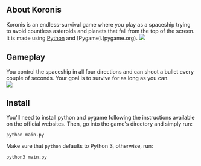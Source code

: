 ## About Koronis
Koronis is an endless-survival game where you play as a spaceship trying to avoid countless asteroids and planets that fall from the top of the screen. It is made using [Python](python.org) and [Pygame].\(pygame.org).
![](https://img.itch.zone/aW1nLzcwMDE0OTEucG5n/original/xSMbb%2F.png)
## Gameplay
You control the spaceship in all four directions and can shoot a bullet every couple of seconds. Your goal is to survive for as long as you can.\
![](https://img.itch.zone/aW1nLzcwMDE0OTYucG5n/original/DccAbb.png)
## Install
You'll need to install python and pygame following the instructions available on the official websites. Then, go into the game's directory and simply run:

    python main.py
Make sure that `python` defaults to Python 3, otherwise, run:

    python3 main.py


